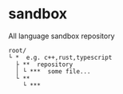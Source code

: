 # sandbox
All language sandbox repository

```
root/
└ *  e.g. c++,rust,typescript
  ├ **  repository
  │ └ ***  some file...
  └ **
    └ ***
```
